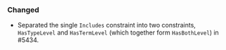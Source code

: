 ### Changed

- Separated the single `Includes` constraint into two constraints, `HasTypeLevel` and `HasTermLevel` (which together form `HasBothLevel`) in #5434.
